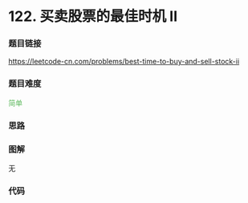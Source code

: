 # 122. 买卖股票的最佳时机 II

### 题目链接

https://leetcode-cn.com/problems/best-time-to-buy-and-sell-stock-ii

### 题目难度

<font color=#5CB85C>简单</font>

### 思路



### 图解

无

### 代码

```python
```